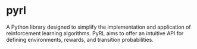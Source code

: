 # pyrl
A Python library designed to simplify the implementation and application of reinforcement learning algorithms. PyRL aims to offer an intuitive API for defining environments, rewards, and transition probabilities.
